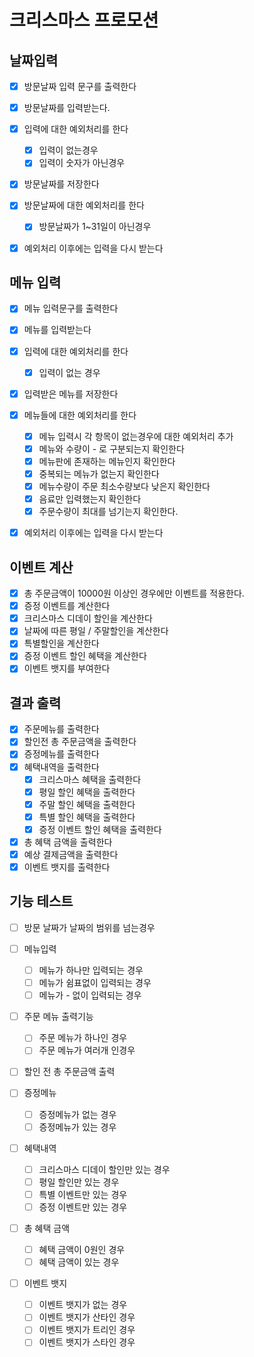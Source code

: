 # 크리스마스 프로모션

## 날짜입력

- [x] 방문날짜 입력 문구를 출력한다

- [x] 방문날짜를 입력받는다.
- [x] 입력에 대한 예외처리를 한다
    - [x] 입력이 없는경우
    - [x] 입력이 숫자가 아닌경우

- [x] 방문날짜를 저장한다
- [x] 방문날짜에 대한 예외처리를 한다
    - [x] 방문날짜가 1~31일이 아닌경우

- [x] 예외처리 이후에는 입력을 다시 받는다

## 메뉴 입력

- [x] 메뉴 입력문구를 출력한다

- [x] 메뉴를 입력받는다
- [x] 입력에 대한 예외처리를 한다
    - [x] 입력이 없는 경우

- [x] 입력받은 메뉴를 저장한다
- [x] 메뉴들에 대한 예외처리를 한다
    - [x] 메뉴 입력시 각 항목이 없는경우에 대한 예외처리 추가
    - [x] 메뉴와 수량이 - 로 구분되는지 확인한다
    - [x] 메뉴판에 존재하는 메뉴인지 확인한다
    - [x] 중복되는 메뉴가 없는지 확인한다
    - [x] 메뉴수량이 주문 최소수량보다 낮은지 확인한다
    - [x] 음료만 입력했는지 확인한다
    - [x] 주문수량이 최대를 넘기는지 확인한다.

- [x] 예외처리 이후에는 입력을 다시 받는다

## 이벤트 계산

- [x] 총 주문금액이 10000원 이상인 경우에만 이벤트를 적용한다.
- [x] 증정 이벤트를 계산한다
- [x] 크리스마스 디데이 할인을 계산한다
- [x] 날짜에 따른 평일 / 주말할인을 계산한다
- [x] 특별할인을 계산한다
- [x] 증정 이벤트 할인 혜택을 계산한다
- [x] 이벤트 뱃지를 부여한다

## 결과 출력

- [x] 주문메뉴를 출력한다
- [x] 할인전 총 주문금액을 출력한다
- [x] 증정메뉴를 출력한다
- [x] 혜택내역을 출력한다
    - [x] 크리스마스 혜택을 출력한다
    - [x] 평일 할인 혜택을 출력한다
    - [x] 주말 할인 혜택을 출력한다
    - [x] 특별 할인 혜택을 출력한다
    - [x] 증정 이벤트 할인 혜택을 출력한다
- [x] 총 혜택 금액을 출력한다
- [x] 예상 결제금액을 출력한다
- [x] 이벤트 뱃지를 출력한다

## 기능 테스트

- [ ] 방문 날짜가 날짜의 범위를 넘는경우

- [ ] 메뉴입력
    - [ ] 메뉴가 하나만 입력되는 경우
    - [ ] 메뉴가 쉼표없이 입력되는 경우
    - [ ] 메뉴가 - 없이 입력되는 경우

- [ ] 주문 메뉴 출력기능
    - [ ] 주문 메뉴가 하나인 경우
    - [ ] 주문 메뉴가 여러개 인경우

- [ ] 할인 전 총 주문금액 출력

- [ ] 증정메뉴
    - [ ] 증정메뉴가 없는 경우
    - [ ] 증정메뉴가 있는 경우

- [ ] 혜택내역
    - [ ] 크리스마스 디데이 할인만 있는 경우
    - [ ] 평일 할인만 있는 경우
    - [ ] 특별 이벤트만 있는 경우
    - [ ] 증정 이벤트만 있는 경우

- [ ] 총 혜택 금액
    - [ ] 혜택 금액이 0원인 경우
    - [ ] 혜택 금액이 있는 경우

- [ ] 이벤트 뱃지
    - [ ] 이벤트 뱃지가 없는 경우
    - [ ] 이벤트 뱃지가 산타인 경우
    - [ ] 이벤트 뱃지가 트리인 경우
    - [ ] 이벤트 뱃지가 스타인 경우